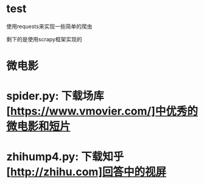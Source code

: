 # test
使用requests来实现一些简单的爬虫

剩下的是使用scrapy框架实现的

#  微电影

# spider.py: 下载场库[https://www.vmovier.com/]中优秀的微电影和短片

# zhihump4.py: 下载知乎[http://zhihu.com]回答中的视屏

